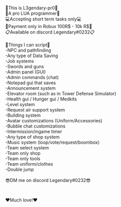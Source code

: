 💭This is L3gendary-pr0💭 <br/>
🔰A pro LUA programmer🔰 <br/>
💻Accepting short term tasks only💻 <br/>
📌Payment only in Robux 100R$ - 10k R$📌 <br/>
📋Available on discord Legendary#0232📋
<br/>
 <br/>
🚩Things I can script🚩
<br/>
-NPC and pathfinding <br/>
-Any type of Data Saving <br/>
-Job systems <br/>
-Swords and guns <br/>
-Admin panel (GUI) <br/>
-Admin commands (chat) <br/>
-Notepad gui that saves <br/>
-Announcement system <br/>
-Elevator room (such as in Tower Defense Simulator) <br/>
-Health gui / Hunger gui / Medkits <br/>
-Level system <br/>
-Request air support system <br/>
-Building system <br/>
-Avatar customizations (Uniform/Accessories) <br/>
-Bubble chat customizations  <br/>
-Intermission/ingame timer <br/>
-Any type of shop system  <br/>
-Music system (loop/vote/request/boombox) <br/>
-Team select system <br/>
-Team only shop <br/>
-Team only tools <br/>
-Team uniform/clothes <br/>
-Double jump <br/>
 <br/>
😎DM me on discord Legendary#0232😎

<br/>

❤️Much love!❤️
<!---
L3gendary-pr0/L3gendary-pr0 is a ✨ special ✨ repository because its `README.md` (this file) appears on your GitHub profile.
You can click the Preview link to take a look at your changes.
--->
